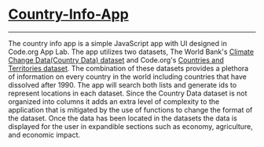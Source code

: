 # [Country-Info-App](https://jbrereton.com/CSAEA/Country-Info-App/)
---

The country info app is a simple JavaScript app with UI designed in Code.org App Lab.  The app utilizes two datasets, The World Bank's [Climate Change Data(Country Data) dataset](Country%20Data.csv) and Code.org's [Countries and Territories dataset](Countries%20and%20Territories.csv).  The combination of these datasets provides a plethora of information on every country in the world including countries that have dissolved after 1990.  The app will search both lists and generate ids to represent locations in each dataset.  Since the Country Data dataset is not organized into columns it adds an extra level of complexity to the application that is mitigated by the use of functions to change the format of the dataset.  Once the data has been located in the datasets the data is displayed for the user in expandible sections such as economy, agriculture, and economic impact.
